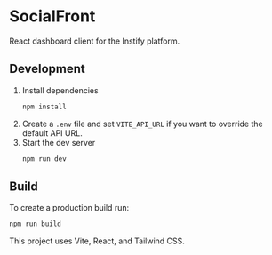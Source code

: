 # SocialFront

React dashboard client for the Instify platform.

## Development

1. Install dependencies
   ```bash
   npm install
   ```
2. Create a `.env` file and set `VITE_API_URL` if you want to override the default API URL.
3. Start the dev server
   ```bash
   npm run dev
   ```

## Build

To create a production build run:
```bash
npm run build
```

This project uses Vite, React, and Tailwind CSS.

